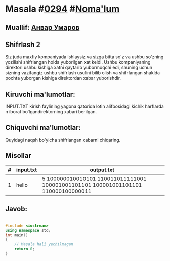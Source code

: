 
<h1>Masala #<a href="https://robocontest.uz/tasks/0294">0294</a> #<a href="https://robocontest.uz/tasks?category=1">Noma'lum</a></h1>
<h2> Muallif: <a href="https://robocontest.uz/profile/onlyaloner">Анвар Умаров</a></h2>
<h2>Shifrlash 2</h2>
<p>Siz juda maxfiy kompaniyada ishlaysiz va sizga bitta so'z va ushbu so'zning yozilishi shifrlangan holda yuborilgan xat keldi. Ushbu kompaniyaning direktori ushbu kishiga xatni qaytarib yubormoqchi edi, shuning uchun sizning vazifangiz ushbu shifrlash usulini bilib olish va shifrlangan shaklda pochta yuborgan kishiga direktordan xabar yuborishdir.</p>
<h2>Kiruvchi ma'lumotlar:</h2>
<p>INPUT.TXT kirish faylining yagona qatorida lotin alifbosidagi kichik harflardan iborat bo’lgandirektorning xabari berilgan.</p>
<h2>Chiquvchi ma'lumotlar:</h2>
<p>Quyidagi naqsh bo'yicha shifrlangan xabarni chiqaring.</p>
<h2>Misollar</h2>
<table>
    <thead>
        <tr>
            <th>#</th>
            <th>input.txt</th>
            <th>output.txt</th>
        </tr>
    </thead>
    <tbody>
            <tr>
                <td>1</td>
                <td>hello</td>
                <td>5
100000010010101
110011011111001
100001001101101
100001001101101
110000100000011</td>
            </tr>
    </tbody>
    </table>
    
<h2>Javob:</h2>

######
```cpp
#include <iostream>
using namespace std;
int main()
{
    // Masala hali yechilmagan
    return 0;
}
```
